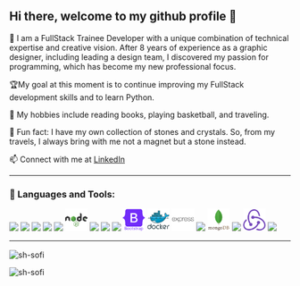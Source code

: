 ## Hi there, welcome to my github profile 👋


🌱 I am a FullStack Trainee Developer with a unique combination of technical expertise and creative vision. After 8 years of experience as a graphic designer, including leading a design team, I discovered my passion for programming, which has become my new professional focus.

🏆My goal at this moment is to continue improving my FullStack development skills and to learn Python.

🏀 My hobbies include reading books, playing basketball, and traveling.

💎 Fun fact: I have my own collection of stones and crystals. So, from my travels, I always bring with me not a magnet but a stone instead.

📫 Connect with me at [LinkedIn](https://www.linkedin.com/in/sofiia-shkoropad/)

---

<h3 align="left">🔧 Languages and Tools:</h3>
<p>
  <img width="40px" src="https://cdn.jsdelivr.net/gh/devicons/devicon/icons/html5/html5-original-wordmark.svg" />
  <img width="40px" src="https://cdn.jsdelivr.net/gh/devicons/devicon/icons/css3/css3-original-wordmark.svg" />
  <img width="40px" src="https://cdn.jsdelivr.net/gh/devicons/devicon/icons/javascript/javascript-original.svg" />
  <img width="40px" src="https://cdn.jsdelivr.net/gh/devicons/devicon/icons/typescript/typescript-original.svg" />
  <img width="40px" src="https://cdn.jsdelivr.net/gh/devicons/devicon/icons/react/react-original.svg" />
  <img width="40px" src="https://raw.githubusercontent.com/devicons/devicon/master/icons/nodejs/nodejs-original-wordmark.svg" />
  <img width="40px" src="https://cdn.jsdelivr.net/gh/devicons/devicon/icons/figma/figma-original.svg" />
  <img width="40px" src="https://cdn.jsdelivr.net/gh/devicons/devicon/icons/sass/sass-original.svg" />
  <img width="40px" src="https://www.vectorlogo.zone/logos/babeljs/babeljs-icon.svg" />
  <img width="40px" src="https://raw.githubusercontent.com/devicons/devicon/master/icons/bootstrap/bootstrap-plain-wordmark.svg" />
  <img width="40px" src="https://raw.githubusercontent.com/devicons/devicon/master/icons/docker/docker-original-wordmark.svg" />
  <img width="40px" src="https://raw.githubusercontent.com/devicons/devicon/master/icons/express/express-original-wordmark.svg" />
  <img width="40px" src="https://www.vectorlogo.zone/logos/mochajs/mochajs-icon.svg" />
  <img width="40px" src="https://raw.githubusercontent.com/devicons/devicon/master/icons/mongodb/mongodb-original-wordmark.svg" />
  <img width="40px" src="https://www.vectorlogo.zone/logos/getpostman/getpostman-icon.svg" />
  <img width="40px" src="https://raw.githubusercontent.com/devicons/devicon/master/icons/redux/redux-original.svg" />
  <img width="40px" src="https://www.vectorlogo.zone/logos/graphql/graphql-icon.svg" /> 
</p>

---

<p><img align="center" src="https://github-readme-stats.vercel.app/api/top-langs?username=sh-sofi&show_icons=true&locale=en&layout=compact" alt="sh-sofi" /></p>

<p align="left"> <img src="https://komarev.com/ghpvc/?username=sh-sofi&label=Profile%20views&color=0e75b6&style=flat" alt="sh-sofi" /> </p>
